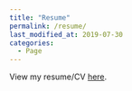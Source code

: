```yaml
---
title: "Resume"
permalink: /resume/
last_modified_at: 2019-07-30
categories:
  - Page
---
```


View my resume/CV [here](../_pages/resume.pdf).
